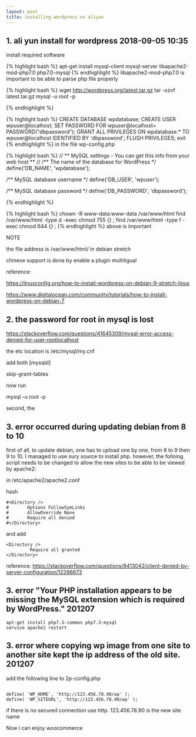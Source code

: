 ```yaml
---
layout: post
title: installing wordpress on aliyun
---
```


## 1. ali yun install for wordpress 2018-09-05 10:35 
install required software

 {% highlight bash %}
apt-get install mysql-client mysql-server libapache2-mod-php7.0 php7.0-mysql
 {% endhighlight %}
libapache2-mod-php7.0 is important to be able to parse php file properly

 {% highlight bash %}
wget http://wordpress.org/latest.tar.gz
tar -xzvf latest.tar.gz 
mysql -u root -p

 {% endhighlight %}

 {% highlight bash %}
CREATE DATABASE wpdatabase;
CREATE USER wpuser@localhost;
SET PASSWORD FOR wpuser@localhost= PASSWORD("dbpassword");
GRANT ALL PRIVILEGES ON wpdatabase.* TO 
wpuser@localhost IDENTIFIED BY 'dbpassword';
FLUSH PRIVILEGES;
exit
 {% endhighlight %}
in the file wp-config.php

 {% highlight bash %}
// ** MySQL settings - You can get this info from your web host ** //
/** The name of the database for WordPress */
define('DB_NAME', 'wpdatabase');

/** MySQL database username */
define('DB_USER', 'wpuser');

/** MySQL database password */
define('DB_PASSWORD', 'dbpassword');

 {% endhighlight %}

 {% highlight bash %}
 chown -R www-data:www-data /var/www/html
 find /var/www/html -type d -exec chmod 755 {} \;
 find /var/www/html -type f -exec chmod 644 {} \;
 {% endhighlight %}
above is important

NOTE

 the file address is /var/www/html/    in debian stretch

chinese support is done by enable a plugin multiligual 
 
reference:

https://linuxconfig.org/how-to-install-wordpress-on-debian-9-stretch-linux

https://www.digitalocean.com/community/tutorials/how-to-install-wordpress-on-debian-7




## 2. the password for root in mysql is lost

https://stackoverflow.com/questions/41645309/mysql-error-access-denied-for-user-rootlocalhost

the etc location is /etc/mysql/my.cnf

add both 
[mysqld] 

skip-grant-tables 

now run 

mysql -u root -p


second, the 

## 3. error occurred during updating debian from 8 to 10

  first of all, to update debian, one has to upload one by one, from 8 to 9 then 9 to 10. I managed to use sury source to install php. however, the folloing script needs to be changed to allow the new sites to be able to be viewed by apache2: 
  
  in /etc/apache2/apache2.conf
  
hash 

```
#<Directory />
#       Options FollowSymLinks
#       AllowOverride None
#       Require all denied
#</Directory>
```


and add


```
<Directory />
         Require all granted
</Directory>

```


reference: https://stackoverflow.com/questions/8413042/client-denied-by-server-configuration/12286673

## 3. error "Your PHP installation appears to be missing the MySQL extension which is required by WordPress." 201207


```
apt-get install php7.3-common php7.3-mysql
service apache2 restart
```

## 3. error where copying wp image from one site to another site kept the ip address of the old site. 201207


add the following line to 2p-config.php

```

define( 'WP_HOME', 'http://123.456.78.90/wp' );
define( 'WP_SITEURL', 'http://123.456.78.90/wp' );

```

if there is no secured connection use http. 123.456.78.90 is the new site name

Now i can enjoy woocommerce

